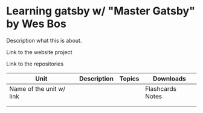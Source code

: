 # Learning gatsby w/ "Master Gatsby" by Wes Bos

Description what this is about.

Link to the website project

Link to the repositories

| Unit                     | Description | Topics | Downloads        |
| ------------------------ | ----------- | ------ | ---------------- |
| Name of the unit w/ link |             |        | Flashcards Notes |
|                          |             |        |                  |
|                          |             |        |                  |


